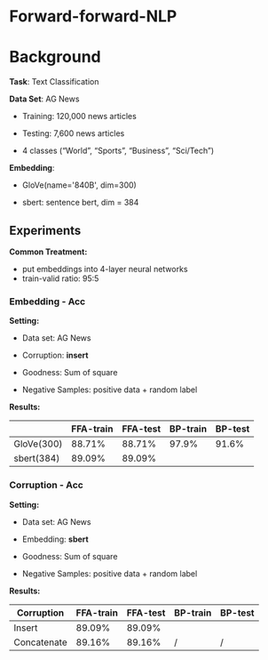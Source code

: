 # Forward-forward-NLP

# Background

**Task**: Text Classification

**Data Set**: AG News

- Training: 120,000 news articles
- Testing: 7,600 news articles

- 4 classes (“World”, “Sports”, “Business”, “Sci/Tech”)

**Embedding**: 

- GloVe(name='840B', dim=300)

- sbert:  sentence bert, dim = 384

## Experiments

**Common Treatment:**

- put embeddings into 4-layer neural networks
- train-valid ratio: 95:5 

### Embedding - Acc

**Setting:**

- Data set: AG News

- Corruption: **insert**

- Goodness: Sum of square

- Negative Samples: positive data + random label

**Results:**

|            | FFA-train | FFA-test | BP-train | BP-test |
| ---------- | --------- | -------- | -------- | ------- |
| GloVe(300) | 88.71%    | 88.71%   | 97.9%    | 91.6%   |
| sbert(384) | 89.09%    | 89.09%   |          |         |



### Corruption - Acc

**Setting:**

- Data set: AG News

- Embedding: **sbert**

- Goodness: Sum of square

- Negative Samples: positive data + random label

**Results:**

| Corruption  | FFA-train | FFA-test | BP-train | BP-test |
| ----------- | --------- | -------- | -------- | ------- |
| Insert      | 89.09%    | 89.09%   |          |         |
| Concatenate | 89.16%    | 89.16%   | /        | /       |



